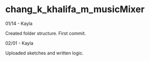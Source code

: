 # chang_k_khalifa_m_musicMixer

01/14 - Kayla

Created folder structure. First commit.

02/01 - Kayla

Uploaded sketches and written logic.